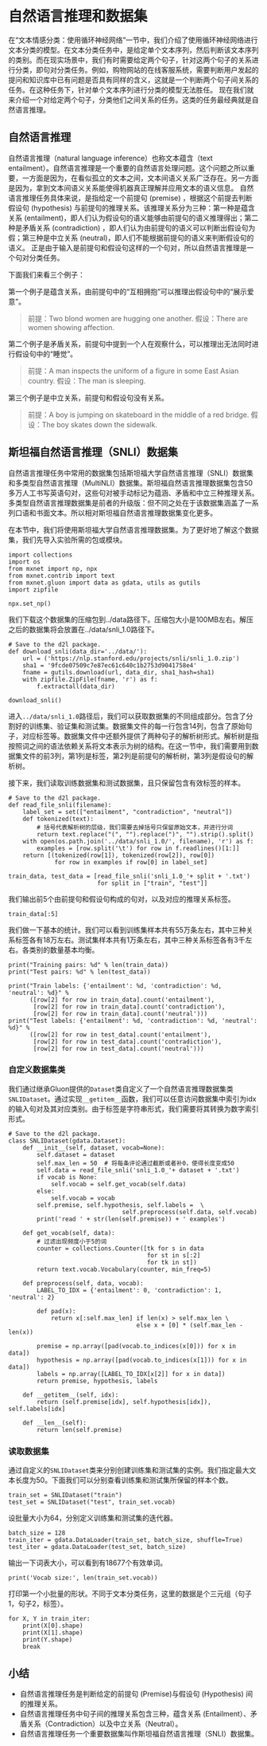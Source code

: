 # 自然语言推理和数据集

在“文本情感分类：使用循环神经网络”一节中，我们介绍了使用循环神经网络进行文本分类的模型。在文本分类任务中，是给定单个文本序列，然后判断该文本序列的类别。而在现实场景中，我们有时需要给定两个句子，针对这两个句子的关系进行分类，即句对分类任务。例如，购物网站的在线客服系统，需要判断用户发起的提问和知识库中已有问题是否具有同样的含义，这就是一个判断两个句子间关系的任务。在这种任务下，针对单个文本序列进行分类的模型无法胜任。
现在我们就来介绍一个对给定两个句子，分类他们之间关系的任务。这类的任务最经典就是自然语言推理。

## 自然语言推理

自然语言推理（natural language inference）也称文本蕴含（text entailment）。自然语言推理是一个重要的自然语言处理问题。这个问题之所以重要，一方面是因为，在看似孤立的文本之间，文本间语义关系广泛存在。另一方面是因为，拿到文本间语义关系能使得机器真正理解并应用文本的语义信息。
自然语言推理任务具体来说，是指给定一个前提句 (premise) ，根据这个前提去判断假设句 (hypothesis) 与前提句的推理关系。该推理关系分为三种：第一种是蕴含关系 (entailment)，即人们认为假设句的语义能够由前提句的语义推理得出；第二种是矛盾关系 (contradiction) ，即人们认为由前提句的语义可以判断出假设句为假；第三种是中立关系 (neutral)，即人们不能根据前提句的语义来判断假设句的语义。
正是由于输入是前提句和假设句这样的一个句对，所以自然语言推理是一个句对分类任务。

下面我们来看三个例子：

第一个例子是蕴含关系，由前提句中的“互相拥抱”可以推理出假设句中的“展示爱意”。
> 前提：Two blond women are hugging one another.
> 假设：There are women showing affection.

第二个例子是矛盾关系，前提句中提到一个人在观察什么，可以推理出无法同时进行假设句中的“睡觉”。
> 前提：A man inspects the uniform of a figure in some East Asian country.
> 假设：The man is sleeping.

第三个例子是中立关系，前提句和假设句没有关系。
> 前提：A boy is jumping on skateboard in the middle of a red bridge.
> 假设：The boy skates down the sidewalk.


## 斯坦福自然语言推理（SNLI）数据集

自然语言推理任务中常用的数据集包括斯坦福大学自然语言推理（SNLI）数据集和多类型自然语言推理（MultiNLI）数据集。斯坦福自然语言推理数据集包含50多万人工书写英语句对，这些句对被手动标记为蕴涵、矛盾和中立三种推理关系。多类型自然语言推理数据集是前者的升级版：但不同之处在于该数据集涵盖了一系列口语和书面文本。所以相对斯坦福自然语言推理数据集变化更多。

在本节中，我们将使用斯坦福大学自然语言推理数据集。为了更好地了解这个数据集，我们先导入实验所需的包或模块。

```{.python .input  n=1}
import collections
import os
from mxnet import np, npx
from mxnet.contrib import text
from mxnet.gluon import data as gdata, utils as gutils
import zipfile

npx.set_np()
```

我们下载这个数据集的压缩包到../data路径下。压缩包大小是100MB左右。解压之后的数据集将会放置在../data/snli_1.0路径下。

```{.python .input  n=2}
# Save to the d2l package.
def download_snli(data_dir='../data/'):
    url = ('https://nlp.stanford.edu/projects/snli/snli_1.0.zip')
    sha1 = '9fcde07509c7e87ec61c640c1b2753d9041758e4'
    fname = gutils.download(url, data_dir, sha1_hash=sha1)
    with zipfile.ZipFile(fname, 'r') as f:
        f.extractall(data_dir)
        
download_snli()
```

进入`../data/snli_1.0`路径后，我们可以获取数据集的不同组成部分。包含了分割好的训练集、验证集和测试集。数据集文件的每一行包含14列，包含了原始句子，对应标签等。数据集文件中还额外提供了两种句子的解析树形式。解析树是指按照词之间的语法依赖关系将文本表示为树的结构。在这一节中，我们需要用到数据集文件的前3列，第1列是标签，第2列是前提句的解析树，第3列是假设句的解析树。

接下来，我们读取训练数据集和测试数据集，且只保留包含有效标签的样本。

```{.python .input  n=3}
# Save to the d2l package.
def read_file_snli(filename):
    label_set = set(["entailment", "contradiction", "neutral"])
    def tokenized(text): 
        # 括号代表解析树的层级，我们需要去掉括号只保留原始文本，并进行分词
        return text.replace("(", "").replace(")", "").strip().split()
    with open(os.path.join('../data/snli_1.0/', filename), 'r') as f:
        examples = [row.split('\t') for row in f.readlines()[1:]]
    return [(tokenized(row[1]), tokenized(row[2]), row[0]) 
             for row in examples if row[0] in label_set]

train_data, test_data = [read_file_snli('snli_1.0_'+ split + '.txt') 
                         for split in ["train", "test"]]
```

我们输出前5个由前提句和假设句构成的句对，以及对应的推理关系标签。

```{.python .input  n=1}
train_data[:5] 
```

我们做一下基本的统计。我们可以看到训练集样本共有55万条左右，其中三种关系标签各有18万左右。测试集样本共有1万条左右，其中三种关系标签各有3千左右。各类别的数量基本均衡。

```{.python .input  n=3}
print("Training pairs: %d" % len(train_data))
print("Test pairs: %d" % len(test_data))

print("Train labels: {'entailment': %d, 'contradiction': %d, 'neutral': %d}" %
      ([row[2] for row in train_data].count('entailment'), 
       [row[2] for row in train_data].count('contradiction'), 
       [row[2] for row in train_data].count('neutral')))
print("Test labels: {'entailment': %d, 'contradiction': %d, 'neutral': %d}" %
      ([row[2] for row in test_data].count('entailment'), 
       [row[2] for row in test_data].count('contradiction'), 
       [row[2] for row in test_data].count('neutral')))
```

### 自定义数据集类

我们通过继承Gluon提供的`Dataset`类自定义了一个自然语言推理数据集类`SNLIDataset`。通过实现`__getitem__`函数，我们可以任意访问数据集中索引为idx的输入句对及其对应类别。由于标签是字符串形式，我们需要将其转换为数字索引形式。

```{.python .input  n=3}
# Save to the d2l package.
class SNLIDataset(gdata.Dataset):
    def __init__(self, dataset, vocab=None):
        self.dataset = dataset
        self.max_len = 50  # 将每条评论通过截断或者补0，使得长度变成50
        self.data = read_file_snli('snli_1.0_'+ dataset + '.txt')
        if vocab is None:
            self.vocab = self.get_vocab(self.data)
        else:
            self.vocab = vocab
        self.premise, self.hypothesis, self.labels =  \
                                self.preprocess(self.data, self.vocab)
        print('read ' + str(len(self.premise)) + ' examples')

    def get_vocab(self, data):
        # 过滤出现频度小于5的词
        counter = collections.Counter([tk for s in data 
                                       for st in s[:2] 
                                       for tk in st])
        return text.vocab.Vocabulary(counter, min_freq=5)

    def preprocess(self, data, vocab):
        LABEL_TO_IDX = {'entailment': 0, 'contradiction': 1, 'neutral': 2}

        def pad(x):
            return x[:self.max_len] if len(x) > self.max_len \
                                    else x + [0] * (self.max_len - len(x))

        premise = np.array([pad(vocab.to_indices(x[0])) for x in data])
        hypothesis = np.array([pad(vocab.to_indices(x[1])) for x in data])
        labels = np.array([LABEL_TO_IDX[x[2]] for x in data])
        return premise, hypothesis, labels

    def __getitem__(self, idx):
        return (self.premise[idx], self.hypothesis[idx]), self.labels[idx]

    def __len__(self):
        return len(self.premise)
```

### 读取数据集

通过自定义的`SNLIDataset`类来分别创建训练集和测试集的实例。我们指定最大文本长度为50。下面我们可以分别查看训练集和测试集所保留的样本个数。

```{.python .input  n=3}
train_set = SNLIDataset("train")
test_set = SNLIDataset("test", train_set.vocab)
```

设批量大小为64，分别定义训练集和测试集的迭代器。

```{.python .input  n=3}
batch_size = 128
train_iter = gdata.DataLoader(train_set, batch_size, shuffle=True)
test_iter = gdata.DataLoader(test_set, batch_size)
```

输出一下词表大小，可以看到有18677个有效单词。

```{.python .input  n=3}
print('Vocab size:', len(train_set.vocab))
```

打印第一个小批量的形状。不同于文本分类任务，这里的数据是个三元组（句子1，句子2，标签）。

```{.python .input  n=3}
for X, Y in train_iter:
    print(X[0].shape)
    print(X[1].shape)
    print(Y.shape)
    break
```

## 小结
- 自然语言推理任务是判断给定的前提句 (Premise)与假设句 (Hypothesis) 间的推理关系。
- 自然语言推理任务中句子间的推理关系包含三种，蕴含关系 (Entailment）、矛盾关系（Contradiction）以及中立关系（Neutral）。
- 自然语言推理任务一个重要数据集叫作斯坦福自然语言推理（SNLI）数据集。
